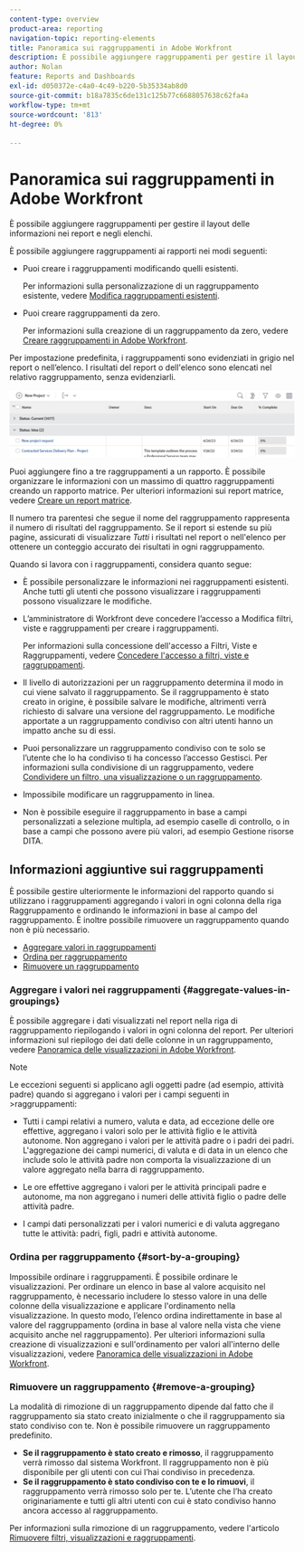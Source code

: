 ```yaml
---
content-type: overview
product-area: reporting
navigation-topic: reporting-elements
title: Panoramica sui raggruppamenti in Adobe Workfront
description: È possibile aggiungere raggruppamenti per gestire il layout delle informazioni nei report e negli elenchi.
author: Nolan
feature: Reports and Dashboards
exl-id: d050372e-c4a0-4c49-b220-5b35334ab8d0
source-git-commit: b18a7835c6de131c125b77c6688057638c62fa4a
workflow-type: tm+mt
source-wordcount: '813'
ht-degree: 0%

---
```


# Panoramica sui raggruppamenti in Adobe Workfront

<!-- Audited: 11/2024 -->

<!--(NOTE: This article was supposed to be replaced by "Groupings overview", but decided to keep this here because this is linked in too many places. "Create groupings" and "Edit existing groupings" have been added also (with videos) to replace portions of the old content here.)-->

È possibile aggiungere raggruppamenti per gestire il layout delle informazioni nei report e negli elenchi.

È possibile aggiungere raggruppamenti ai rapporti nei modi seguenti:

* Puoi creare i raggruppamenti modificando quelli esistenti.

  Per informazioni sulla personalizzazione di un raggruppamento esistente, vedere [Modifica raggruppamenti esistenti](../../../reports-and-dashboards/reports/reporting-elements/edit-existing-groupings.md).

* Puoi creare raggruppamenti da zero.

  Per informazioni sulla creazione di un raggruppamento da zero, vedere [Creare raggruppamenti in Adobe Workfront](../../../reports-and-dashboards/reports/reporting-elements/create-groupings.md).

Per impostazione predefinita, i raggruppamenti sono evidenziati in grigio nel report o nell’elenco. I risultati del report o dell&#39;elenco sono elencati nel relativo raggruppamento, senza evidenziarli.

![Esempio di raggruppamenti](assets/grouping-example-blue.png)

Puoi aggiungere fino a tre raggruppamenti a un rapporto. È possibile organizzare le informazioni con un massimo di quattro raggruppamenti creando un rapporto matrice. Per ulteriori informazioni sui report matrice, vedere [Creare un report matrice](../../../reports-and-dashboards/reports/creating-and-managing-reports/create-matrix-report.md).

Il numero tra parentesi che segue il nome del raggruppamento rappresenta il numero di risultati del raggruppamento. Se il report si estende su più pagine, assicurati di visualizzare *Tutti* i risultati nel report o nell&#39;elenco per ottenere un conteggio accurato dei risultati in ogni raggruppamento.

Quando si lavora con i raggruppamenti, considera quanto segue:

* È possibile personalizzare le informazioni nei raggruppamenti esistenti. Anche tutti gli utenti che possono visualizzare i raggruppamenti possono visualizzare le modifiche.
* L’amministratore di Workfront deve concedere l’accesso a Modifica filtri, viste e raggruppamenti per creare i raggruppamenti.

  Per informazioni sulla concessione dell&#39;accesso a Filtri, Viste e Raggruppamenti, vedere [Concedere l&#39;accesso a filtri, viste e raggruppamenti](../../../administration-and-setup/add-users/configure-and-grant-access/grant-access-fvg.md).

* Il livello di autorizzazioni per un raggruppamento determina il modo in cui viene salvato il raggruppamento. Se il raggruppamento è stato creato in origine, è possibile salvare le modifiche, altrimenti verrà richiesto di salvare una versione del raggruppamento. Le modifiche apportate a un raggruppamento condiviso con altri utenti hanno un impatto anche su di essi.
* Puoi personalizzare un raggruppamento condiviso con te solo se l’utente che lo ha condiviso ti ha concesso l’accesso Gestisci. Per informazioni sulla condivisione di un raggruppamento, vedere [Condividere un filtro, una visualizzazione o un raggruppamento](../../../reports-and-dashboards/reports/reporting-elements/share-filter-view-grouping.md).
* Impossibile modificare un raggruppamento in linea.
* Non è possibile eseguire il raggruppamento in base a campi personalizzati a selezione multipla, ad esempio caselle di controllo, o in base a campi che possono avere più valori, ad esempio Gestione risorse DITA.

## Informazioni aggiuntive sui raggruppamenti

È possibile gestire ulteriormente le informazioni del rapporto quando si utilizzano i raggruppamenti aggregando i valori in ogni colonna della riga Raggruppamento e ordinando le informazioni in base al campo del raggruppamento. È inoltre possibile rimuovere un raggruppamento quando non è più necessario.

* [Aggregare valori in raggruppamenti](#aggregate-values-in-groupings)
* [Ordina per raggruppamento](#sort-by-a-grouping)
* [Rimuovere un raggruppamento](#remove-a-grouping)

### Aggregare i valori nei raggruppamenti {#aggregate-values-in-groupings}

È possibile aggregare i dati visualizzati nel report nella riga di raggruppamento riepilogando i valori in ogni colonna del report. Per ulteriori informazioni sul riepilogo dei dati delle colonne in un raggruppamento, vedere [Panoramica delle visualizzazioni in Adobe Workfront](../../../reports-and-dashboards/reports/reporting-elements/views-overview.md).


>[!NOTE]
>
>Le eccezioni seguenti si applicano agli oggetti padre (ad esempio, attività padre) quando si aggregano i valori per i campi seguenti in >raggruppamenti:
>
>* Tutti i campi relativi a numero, valuta e data, ad eccezione delle ore effettive, aggregano i valori solo per le attività figlio e le attività autonome. Non aggregano i valori per le attività padre o i padri dei padri. L&#39;aggregazione dei campi numerici, di valuta e di data in un elenco che include solo le attività padre non comporta la visualizzazione di un valore aggregato nella barra di raggruppamento.
>
>* Le ore effettive aggregano i valori per le attività principali padre e autonome, ma non aggregano i numeri delle attività figlio o padre delle attività padre. <!--Examples of Actual hours include Planned/Actual Labor Cost, Planned/Actual Expense Cost, Planned/Actual Cost, and Planned Hours.-->
>
>* I campi dati personalizzati per i valori numerici e di valuta aggregano tutte le attività: padri, figli, padri e attività autonome.


### Ordina per raggruppamento {#sort-by-a-grouping}

Impossibile ordinare i raggruppamenti. È possibile ordinare le visualizzazioni. Per ordinare un elenco in base al valore acquisito nel raggruppamento, è necessario includere lo stesso valore in una delle colonne della visualizzazione e applicare l&#39;ordinamento nella visualizzazione. In questo modo, l’elenco ordina indirettamente in base al valore del raggruppamento (ordina in base al valore nella vista che viene acquisito anche nel raggruppamento). Per ulteriori informazioni sulla creazione di visualizzazioni e sull&#39;ordinamento per valori all&#39;interno delle visualizzazioni, vedere [Panoramica delle visualizzazioni in Adobe Workfront](../../../reports-and-dashboards/reports/reporting-elements/views-overview.md).

### Rimuovere un raggruppamento {#remove-a-grouping}

La modalità di rimozione di un raggruppamento dipende dal fatto che il raggruppamento sia stato creato inizialmente o che il raggruppamento sia stato condiviso con te. Non è possibile rimuovere un raggruppamento predefinito.

* **Se il raggruppamento è stato creato e rimosso**, il raggruppamento verrà rimosso dal sistema Workfront. Il raggruppamento non è più disponibile per gli utenti con cui l’hai condiviso in precedenza.
* **Se il raggruppamento è stato condiviso con te e lo rimuovi**, il raggruppamento verrà rimosso solo per te. L’utente che l’ha creato originariamente e tutti gli altri utenti con cui è stato condiviso hanno ancora accesso al raggruppamento.

Per informazioni sulla rimozione di un raggruppamento, vedere l&#39;articolo [Rimuovere filtri, visualizzazioni e raggruppamenti](../../../reports-and-dashboards/reports/reporting-elements/remove-filters-views-groupings.md).


<!--Original note

The following exceptions apply for parent objects (for example, parent tasks) when you are aggregating values for the following fields in groupings:
All the number and currency fields except Actual Hours (for example, Planned/ Actual Labor Cost, Planned/ Actual Expense Cost, Planned/ Actual Cost, Planned Hours) aggregate only the values for the children tasks, and standalone tasks. They do not aggregate the values for the parent tasks or parents of parents.
Actual Hours aggregate the values for the main parent and the standalone tasks; they do not aggregate the numbers for the parents of parent tasks or the children tasks.
Custom data fields for number and currency values aggregate all tasks: parents, children, parents of parents, and standalone tasks.

-->
